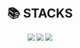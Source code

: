 <div align=center><h1>📚 STACKS</h1></div>

<div align=center>
    <img src="https://img.shields.io/badge/javascript-F7DF1E?style=for-the-badge&logo=javascript&logoColor=black"> 
    <img src="https://img.shields.io/badge/react-61DAFB?style=for-the-badge&logo=react&logoColor=black"> 
    <img src="https://img.shields.io/badge/next-000000?style=for-the-badge&logo=nextdotjs&logoColor=white"> 
<div>
